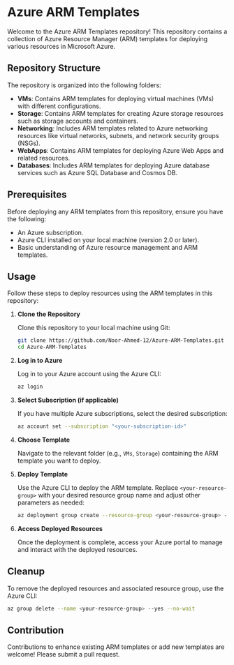 # Azure ARM Templates

Welcome to the Azure ARM Templates repository! This repository contains a collection of Azure Resource Manager (ARM) templates for deploying various resources in Microsoft Azure.

## Repository Structure

The repository is organized into the following folders:

- **VMs**: Contains ARM templates for deploying virtual machines (VMs) with different configurations.
- **Storage**: Contains ARM templates for creating Azure storage resources such as storage accounts and containers.
- **Networking**: Includes ARM templates related to Azure networking resources like virtual networks, subnets, and network security groups (NSGs).
- **WebApps**: Contains ARM templates for deploying Azure Web Apps and related resources.
- **Databases**: Includes ARM templates for deploying Azure database services such as Azure SQL Database and Cosmos DB.

## Prerequisites

Before deploying any ARM templates from this repository, ensure you have the following:

- An Azure subscription.
- Azure CLI installed on your local machine (version 2.0 or later).
- Basic understanding of Azure resource management and ARM templates.

## Usage

Follow these steps to deploy resources using the ARM templates in this repository:

1. **Clone the Repository**

   Clone this repository to your local machine using Git:

   ```bash
   git clone https://github.com/Noor-Ahmed-12/Azure-ARM-Templates.git
   cd Azure-ARM-Templates
   ```

2. **Log in to Azure**

   Log in to your Azure account using the Azure CLI:

   ```bash
   az login
   ```

3. **Select Subscription (if applicable)**

   If you have multiple Azure subscriptions, select the desired subscription:

   ```bash
   az account set --subscription "<your-subscription-id>"
   ```

4. **Choose Template**

   Navigate to the relevant folder (e.g., `VMs`, `Storage`) containing the ARM template you want to deploy.

5. **Deploy Template**

   Use the Azure CLI to deploy the ARM template. Replace `<your-resource-group>` with your desired resource group name and adjust other parameters as needed:

   ```bash
   az deployment group create --resource-group <your-resource-group> --template-file <template-file.json> --parameters <parameters-file.json>
   ```

6. **Access Deployed Resources**

   Once the deployment is complete, access your Azure portal to manage and interact with the deployed resources.

## Cleanup

To remove the deployed resources and associated resource group, use the Azure CLI:

```bash
az group delete --name <your-resource-group> --yes --no-wait
```

## Contribution

Contributions to enhance existing ARM templates or add new templates are welcome! Please submit a pull request.
